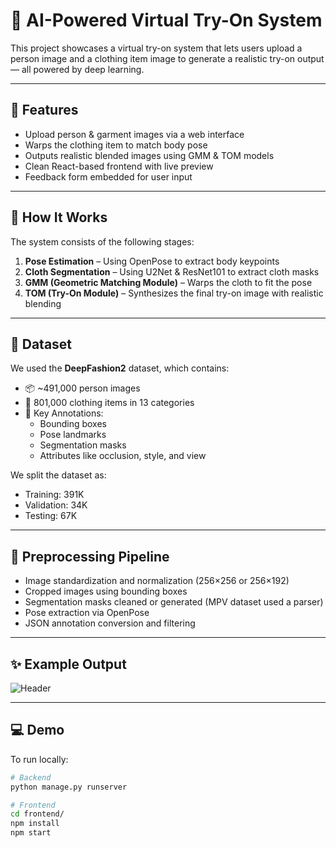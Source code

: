 # 👗 AI-Powered Virtual Try-On System

This project showcases a virtual try-on system that lets users upload a person image and a clothing item image to generate a realistic try-on output — all powered by deep learning.

---

## 📌 Features

- Upload person & garment images via a web interface
- Warps the clothing item to match body pose
- Outputs realistic blended images using GMM & TOM models
- Clean React-based frontend with live preview
- Feedback form embedded for user input

---

## 🧠 How It Works

The system consists of the following stages:

1. **Pose Estimation** – Using OpenPose to extract body keypoints
2. **Cloth Segmentation** – Using U2Net & ResNet101 to extract cloth masks
3. **GMM (Geometric Matching Module)** – Warps the cloth to fit the pose
4. **TOM (Try-On Module)** – Synthesizes the final try-on image with realistic blending

---

## 🧾 Dataset

We used the **DeepFashion2** dataset, which contains:

- 📦 ~491,000 person images
- 👕 801,000 clothing items in 13 categories
- 🧷 Key Annotations:
  - Bounding boxes
  - Pose landmarks
  - Segmentation masks
  - Attributes like occlusion, style, and view

We split the dataset as:
- Training: 391K
- Validation: 34K
- Testing: 67K

---

## 🧼 Preprocessing Pipeline

- Image standardization and normalization (256×256 or 256×192)
- Cropped images using bounding boxes
- Segmentation masks cleaned or generated (MPV dataset used a parser)
- Pose extraction via OpenPose
- JSON annotation conversion and filtering

---

## ✨ Example Output

![Header](examples/tryon_palak.jpg)

---

## 💻 Demo

To run locally:

```bash
# Backend
python manage.py runserver

# Frontend
cd frontend/
npm install
npm start
